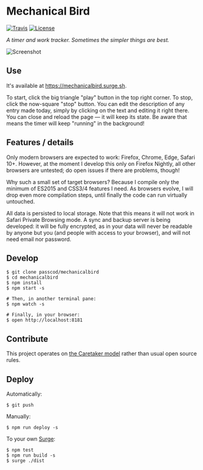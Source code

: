 # Mechanical Bird

[![Travis](https://img.shields.io/travis/passcod/mechanicalbird.svg?style=flat-square)](https://travis-ci.org/passcod/mechanicalbird)
[![License](https://img.shields.io/badge/license-ISC-blue.svg?style=flat-square)](https://spdx.org/licenses/ISC.html)

_A timer and work tracker. Sometimes the simpler things are best._

![Screenshot](https://cloud.githubusercontent.com/assets/155787/17456706/7be4d8ca-5c35-11e6-9eb0-5a44f1d2ed28.png)

## Use

It's available at https://mechanicalbird.surge.sh.

To start, click the big triangle "play" button in the top right corner. To
stop, click the now-square "stop" button. You can edit the description of any
entry made today, simply by clicking on the text and editing it right there.
You can close and reload the page — it will keep its state. Be aware that means
the timer will keep "running" in the background!

## Features / details

Only modern browsers are expected to work: Firefox, Chrome, Edge, Safari 10+.
However, at the moment I develop this only on Firefox Nightly, all other
browsers are untested; do open issues if there are problems, though!

Why such a small set of target browsers? Because I compile only the minimum of
ES2015 and CSS3/4 features I need. As browsers evolve, I will drop even more
compilation steps, until finally the code can run virtually untouched.

All data is persisted to local storage. Note that this means it will not work
in Safari Private Browsing mode. A sync and backup server is being developed:
it will be fully encrypted, as in your data will never be readable by anyone
but you (and people with access to your browser), and will not need email nor
password.

## Develop

```
$ git clone passcod/mechanicalbird
$ cd mechanicalbird
$ npm install
$ npm start -s

# Then, in another terminal pane:
$ npm watch -s

# Finally, in your browser:
$ open http://localhost:8181
```

## Contribute

This project operates on [the Caretaker model](https://caretaker.passcod.name) rather than usual open source rules.

## Deploy

Automatically:

```
$ git push
```

Manually:

```
$ npm run deploy -s
```

To your own [Surge](https://surge.sh):

```
$ npm test
$ npm run build -s
$ surge ./dist
```
